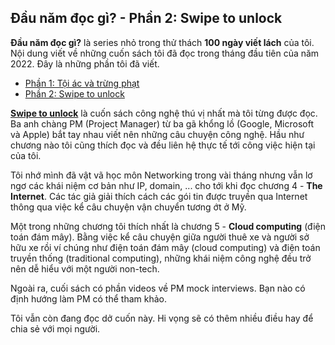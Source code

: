 ## Đầu năm đọc gì? - Phần 2: Swipe to unlock

**Đầu năm đọc gì?** là series nhỏ trong thử thách **100 ngày viết lách** của tôi. Nội dung viết về những cuốn sách tôi đã đọc trong tháng đầu tiên của năm 2022. Đây là những phần tôi đã viết.

- [Phần 1: Tội ác và trừng phạt](https://nanacoder.hashnode.dev/dau-nam-doc-gi-phan-1-toi-ac-va-trung-phat)
- [Phần 2: Swipe to unlock](https://nanacoder.hashnode.dev/dau-nam-doc-gi-phan-2-swipe-to-unlock)

[**Swipe to unlock**](https://www.goodreads.com/book/show/43385933-swipe-to-unlock) là cuốn sách công nghệ thú vị nhất mà tôi từng được đọc. Ba anh chàng PM (Project Manager) từ ba gã khổng lồ (Google, Microsoft và Apple) bắt tay nhau viết nên những câu chuyện công nghệ. Hầu như chương nào tôi cũng thích đọc và đều liên hệ thực tế tới công việc hiện tại của tôi.

Tôi nhớ mình đã vật vã học môn Networking trong vài tháng nhưng vẫn lơ ngơ các khái niệm cơ bản như IP, domain, ... cho tới khi đọc chương 4 - **The Internet**. Các tác giả giải thích cách các gói tin được truyền qua Internet thông qua việc kể câu chuyện vận chuyển tương ớt ở Mỹ.

Một trong những chương tôi thích nhất là chương 5 - **Cloud computing** (điện toán đám mây). Bằng việc kể câu chuyện giữa người thuê xe và người sở hữu xe rồi ví chúng như điện toán đám mây (cloud computing) và điện toán truyền thống (traditional computing), những khái niệm công nghệ đều trở nên dễ hiểu với một người non-tech.

Ngoài ra, cuối sách có phần videos về PM mock interviews. Bạn nào có định hướng làm PM có thể tham khảo.

Tôi vẫn còn đang đọc dở cuốn này. Hi vọng sẽ có thêm nhiều điều hay để chia sẻ với mọi người.